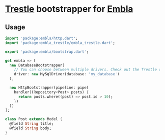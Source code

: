 # [Trestle](https://github.com/dart-bridge/trestle) bootstrapper for [Embla](https://github.com/dart-embla/embla)

## Usage
```dart
import 'package:embla/http.dart';
import 'package:embla_trestle/embla_trestle.dart';

export 'package:embla/bootstrap.dart';

get embla => [
  new DatabaseBootstrapper(
    // You can choose between multiple drivers. Check out the Trestle readme.
    driver: new MySqlDriver(database: 'my_database')
  ),

  new HttpBootstrapper(pipeline: pipe(
    handler((Repository<Post> posts) {
      return posts.where((post) => post.id > 10);
    })
  ))
];

class Post extends Model {
  @field String title;
  @field String body;
}
```
